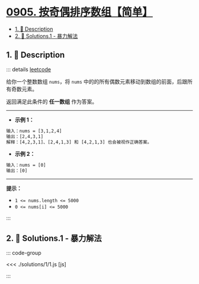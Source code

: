 # [0905. 按奇偶排序数组【简单】](https://github.com/tnotesjs/TNotes.leetcode/tree/main/notes/0905.%20%E6%8C%89%E5%A5%87%E5%81%B6%E6%8E%92%E5%BA%8F%E6%95%B0%E7%BB%84%E3%80%90%E7%AE%80%E5%8D%95%E3%80%91)

<!-- region:toc -->

- [1. 📝 Description](#1--description)
- [2. 🎯 Solutions.1 - 暴力解法](#2--solutions1---暴力解法)

<!-- endregion:toc -->

## 1. 📝 Description

::: details [leetcode](https://leetcode.cn/problems/sort-array-by-parity/)

给你一个整数数组 `nums`，将 `nums` 中的的所有偶数元素移动到数组的前面，后跟所有奇数元素。

返回满足此条件的 **任一数组** 作为答案。

---

- **示例 1：**

```txt
输入：nums = [3,1,2,4]
输出：[2,4,3,1]
解释：[4,2,3,1]、[2,4,1,3] 和 [4,2,1,3] 也会被视作正确答案。
```

- **示例 2：**

```txt
输入：nums = [0]
输出：[0]
```

---

**提示：**

- `1 <= nums.length <= 5000`
- `0 <= nums[i] <= 5000`

:::

## 2. 🎯 Solutions.1 - 暴力解法

::: code-group

<<< ./solutions/1/1.js [js]

:::
